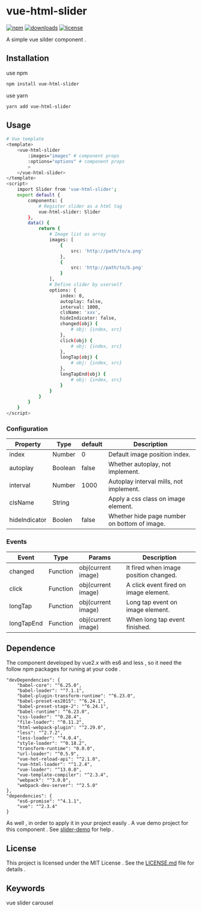 # vue-html-slider

[![npm][npm]][npm-url] 
[![downloads][downloads]][downloads-url]
[![license][license]][license-url]

A simple vue silder component .

[npm]: https://img.shields.io/npm/v/vue-html-slider.svg
[npm-url]: https://www.npmjs.com/package/vue-html-slider
[downloads]: https://img.shields.io/npm/dm/vue-html-slider.svg
[downloads-url]: https://npmcharts.com/compare/vue-html-slider?minimal=true
[license]: https://img.shields.io/npm/l/vue-html-slider.svg
[license-url]:https://github.com/git-onepixel/vue-html-slider/blob/master/LICENSE

## Installation
use npm
``` bash
npm install vue-html-slider
```
use yarn
``` bash
yarn add vue-html-slider
```

## Usage
``` bash
# Vue template
<template> 
    <vue-html-slider 
        :images="images" # component props
        :options="options" # component props
        >
    </vue-html-slider>
</template>
<script>
    import Slider from 'vue-html-slider';
    export default {
        components: {
            # Register slider as a html tag
            vue-html-slider: Slider
        },
        data() {
            return {
                # Image list as array
                images: [
                    {
                        src: 'http://path/to/a.png'
                    },
                    {
                        src: 'http://path/to/b.png'
                    }
                ],
                # Define slider by userself 
                options: {
                    index: 0,
                    autoplay: false,
                    interval: 1000, 
                    clsName: 'xxx', 
                    hideIndicator: false, 
                    changed(obj) {
                        # obj: {index, src}
                    },
                    click(obj) {
                        # obj: {index, src}
                    },
                    longTap(obj) {
                        # obj: {index, src}
                    },
                    longTapEnd(obj) {
                        # obj: {index, src}
                    }
                }
            }
        }
    }
</script>

```
### Configuration
| Property | Type | default | Description | 
| ------ | ------ | ------ | ------ | 
| index | Number | 0 |  Default image position index. |
| autoplay | Boolean | false | Whether autoplay, not implement. |
| interval | Number | 1000 |  Autoplay interval mills, not implement. |
| clsName | String | | Apply a css class on image element. | 
| hideIndicator | Boolen | false | Whether hide page number on bottom of image. | 

### Events
| Event | Type | Params | Description | 
| ------ | ------ | ------ | ------ | 
| changed | Function | obj(current image) |  It fired when image position changed. |
| click | Function | obj(current image) | A click event fired on image element. |
| longTap | Function | obj(current image) |  Long tap event on image element. |
| longTapEnd | Function | obj(current image) | When long tap event finished. | 

## Dependence
The component developed by vue2.x with es6 and less , so it need the follow npm packages for runing at your code .
```
"devDependencies": {
    "babel-core": "^6.25.0",
    "babel-loader": "^7.1.1",
    "babel-plugin-transform-runtime": "^6.23.0",
    "babel-preset-es2015": "^6.24.1",
    "babel-preset-stage-2": "^6.24.1",
    "babel-runtime": "^6.23.0",
    "css-loader": "^0.28.4",
    "file-loader": "^0.11.2",
    "html-webpack-plugin": "^2.29.0",
    "less": "^2.7.2",
    "less-loader": "^4.0.4",
    "style-loader": "^0.18.2",
    "transform-runtime": "0.0.0",
    "url-loader": "^0.5.9",
    "vue-hot-reload-api": "^2.1.0",
    "vue-html-loader": "^1.2.4",
    "vue-loader": "^13.0.0",
    "vue-template-compiler": "^2.3.4",
    "webpack": "^3.0.0",
    "webpack-dev-server": "^2.5.0"
},
"dependencies": {
    "es6-promise": "^4.1.1",
    "vue": "^2.3.4"
}
```
As well , in order to apply it in your project easily . A vue demo project for this component . See [slider-demo](https://github.com/git-onepixel/slider-demo) for help .

## License
This project is licensed under the MIT License .
See the [LICENSE.md](https://github.com/git-onepixel/vue-html-slider/blob/master/LICENSE) file for details .

## Keywords
vue slider carousel